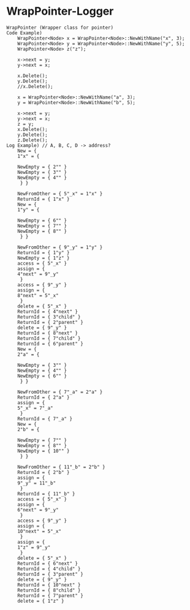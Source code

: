# WrapPointer-Logger
    WrapPointer (Wrapper class for pointer)
    Code Example)
        WrapPointer<Node> x = WrapPointer<Node>::NewWithName("x", 3);
        WrapPointer<Node> y = WrapPointer<Node>::NewWithName("y", 5);
        WrapPointer<Node> z("z");

        x->next = y;
        y->next = x;

        x.Delete();
        y.Delete();
        //x.Delete();

        x = WrapPointer<Node>::NewWithName("a", 3); 
        y = WrapPointer<Node>::NewWithName("b", 5);

        x->next = y;
        y->next = x;
        z = y;
        x.Delete();
        y.Delete();
        z.Delete();
    Log Example) // A, B, C, D -> address?
        New = { 
        1"x" = { 

        NewEmpty = { 2"" }
        NewEmpty = { 3"" }
        NewEmpty = { 4"" }
         } } 

        NewFromOther = { 5"_x" = 1"x" }
        ReturnId = { 1"x" }
        New = { 
        1"y" = { 

        NewEmpty = { 6"" }
        NewEmpty = { 7"" }
        NewEmpty = { 8"" }
         } } 

        NewFromOther = { 9"_y" = 1"y" }
        ReturnId = { 1"y" }
        NewEmpty = { 1"z" }
        access = { 5"_x" } 
        assign = { 
        4"next" = 9"_y"  
         } 
        access = { 9"_y" } 
        assign = { 
        8"next" = 5"_x"  
         } 
        delete = { 5"_x" }
        ReturnId = { 4"next" }
        ReturnId = { 3"child" }
        ReturnId = { 2"parent" }
        delete = { 9"_y" }
        ReturnId = { 8"next" }
        ReturnId = { 7"child" }
        ReturnId = { 6"parent" }
        New = { 
        2"a" = { 

        NewEmpty = { 3"" }
        NewEmpty = { 4"" }
        NewEmpty = { 6"" }
         } } 

        NewFromOther = { 7"_a" = 2"a" }
        ReturnId = { 2"a" }
        assign = { 
        5"_x" = 7"_a"  
         } 
        ReturnId = { 7"_a" }
        New = { 
        2"b" = { 

        NewEmpty = { 7"" }
        NewEmpty = { 8"" }
        NewEmpty = { 10"" }
         } } 

        NewFromOther = { 11"_b" = 2"b" }
        ReturnId = { 2"b" }
        assign = { 
        9"_y" = 11"_b"  
         } 
        ReturnId = { 11"_b" }
        access = { 5"_x" } 
        assign = { 
        6"next" = 9"_y"  
         } 
        access = { 9"_y" } 
        assign = { 
        10"next" = 5"_x"  
         } 
        assign = { 
        1"z" = 9"_y"  
         } 
        delete = { 5"_x" }
        ReturnId = { 6"next" }
        ReturnId = { 4"child" }
        ReturnId = { 3"parent" }
        delete = { 9"_y" }
        ReturnId = { 10"next" }
        ReturnId = { 8"child" }
        ReturnId = { 7"parent" }
        delete = { 1"z" }


